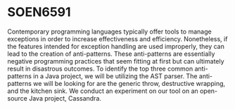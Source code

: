 # SOEN6591

Contemporary programming languages typically offer tools to manage exceptions in order to increase effectiveness and efficiency. Nonetheless, if the features intended for exception handling are used improperly, they can lead to the creation of anti-patterns. These anti-patterns are essentially negative programming practices that seem fitting at first but can ultimately result in disastrous outcomes. To identify the top three common anti-patterns in a Java project, we will be utilizing the AST parser. The anti-patterns we will be looking for are the generic throw, destructive wrapping, and the kitchen sink. We conduct an experiment on our tool on an open-source Java project, Cassandra. 

